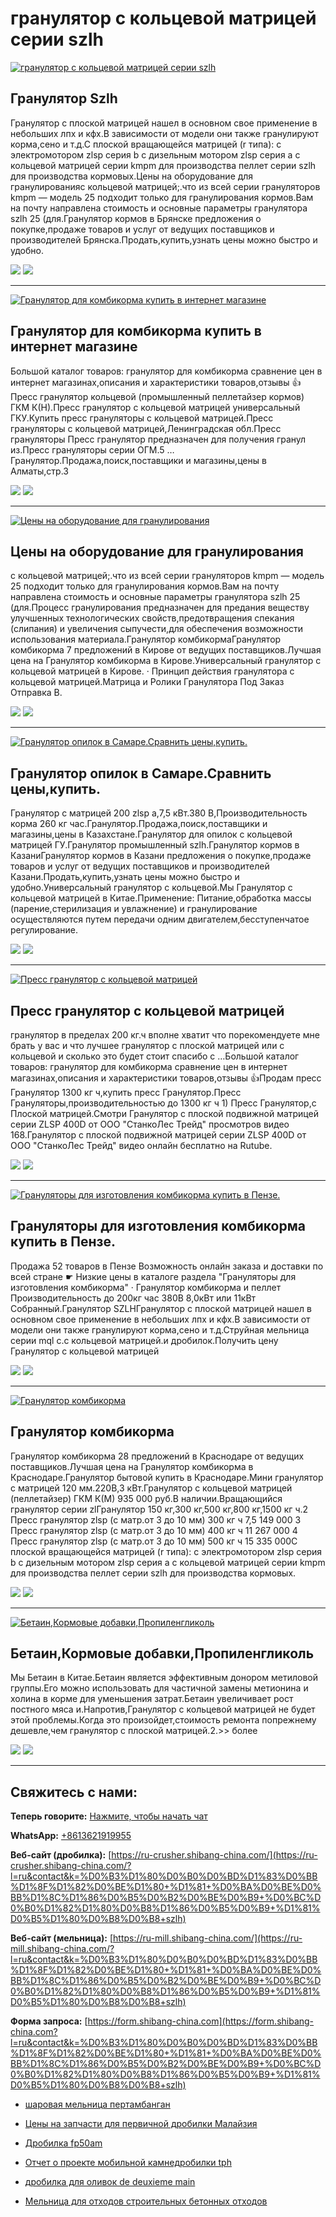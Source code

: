 # гранулятор с кольцевой матрицей серии szlh

<a href="https://swt.shibang-china.com/?l=ru&img&k=%D0%B3%D1%80%D0%B0%D0%BD%D1%83%D0%BB%D1%8F%D1%82%D0%BE%D1%80+%D1%81+%D0%BA%D0%BE%D0%BB%D1%8C%D1%86%D0%B5%D0%B2%D0%BE%D0%B9+%D0%BC%D0%B0%D1%82%D1%80%D0%B8%D1%86%D0%B5%D0%B9+%D1%81%D0%B5%D1%80%D0%B8%D0%B8+szlh" target="_blank">![гранулятор с кольцевой матрицей серии szlh](http://static.shibang-china.com/all-800x300/213.jpg)</a>

## Гранулятор Szlh
Гранулятор с плоской матрицей нашел в основном свое применение в небольших лпх и кфх.В зависимости от модели они также гранулируют корма,сено и т.д.С плоской вращающейся матрицей (r типа): с электромотором zlsp серия b с дизельным мотором zlsp серия a c кольцевой матрицей серии kmpm для производства пеллет серии szlh для производства кормовых.Цены на оборудование для гранулированияc кольцевой матрицей;.что из всей серии грануляторов kmpm — модель 25 подходит только для гранулирования кормов.Вам на почту направлена стоимость и основные параметры гранулятора szlh 25 (для.Гранулятор кормов в Брянске предложения о покупке,продаже товаров и услуг от ведущих поставщиков и производителей Брянска.Продать,купить,узнать цены можно быстро и удобно.


<a href="https://whatsapp.shibangsoft.com/WhatsApp.php" target="_blank" title="WhatsApp">![](http://static.shibang-china.com/icon/whatsapp.png)</a> <a href="https://swt.shibang-china.com/?l=ru&icon&k=%D0%B3%D1%80%D0%B0%D0%BD%D1%83%D0%BB%D1%8F%D1%82%D0%BE%D1%80+%D1%81+%D0%BA%D0%BE%D0%BB%D1%8C%D1%86%D0%B5%D0%B2%D0%BE%D0%B9+%D0%BC%D0%B0%D1%82%D1%80%D0%B8%D1%86%D0%B5%D0%B9+%D1%81%D0%B5%D1%80%D0%B8%D0%B8+szlh" target="_blank">![](http://static.shibang-china.com/icon/chat-ru.png)</a>

---

<a href="https://swt.shibang-china.com/?l=ru&img&k=%D0%B3%D1%80%D0%B0%D0%BD%D1%83%D0%BB%D1%8F%D1%82%D0%BE%D1%80+%D1%81+%D0%BA%D0%BE%D0%BB%D1%8C%D1%86%D0%B5%D0%B2%D0%BE%D0%B9+%D0%BC%D0%B0%D1%82%D1%80%D0%B8%D1%86%D0%B5%D0%B9+%D1%81%D0%B5%D1%80%D0%B8%D0%B8+szlh" target="_blank">![Гранулятор для комбикорма купить в интернет магазине](http://static.shibang-china.com/all-800x300/789.jpg)</a>

## Гранулятор для комбикорма купить в интернет магазине
Большой каталог товаров: гранулятор для комбикорма сравнение цен в интернет магазинах,описания и характеристики товаров,отзывы 👍Пресс гранулятор кольцевой (промышленный пеллетайзер кормов) ГКМ К(Н).Пресс гранулятор с кольцевой матрицей универсальный ГКУ.Купить пресс грануляторы с кольцевой матрицей.Пресс грануляторы с кольцевой матрицей,Ленинградская обл.Пресс грануляторы Пресс гранулятор предназначен для получения гранул из.Пресс грануляторы серии ОГМ.5 …Гранулятор.Продажа,поиск,поставщики и магазины,цены в Алматы,стр.3


<a href="https://whatsapp.shibangsoft.com/WhatsApp.php" target="_blank" title="WhatsApp">![](http://static.shibang-china.com/icon/whatsapp.png)</a> <a href="https://swt.shibang-china.com/?l=ru&icon&k=%D0%B3%D1%80%D0%B0%D0%BD%D1%83%D0%BB%D1%8F%D1%82%D0%BE%D1%80+%D1%81+%D0%BA%D0%BE%D0%BB%D1%8C%D1%86%D0%B5%D0%B2%D0%BE%D0%B9+%D0%BC%D0%B0%D1%82%D1%80%D0%B8%D1%86%D0%B5%D0%B9+%D1%81%D0%B5%D1%80%D0%B8%D0%B8+szlh" target="_blank">![](http://static.shibang-china.com/icon/chat-ru.png)</a>

---

<a href="https://swt.shibang-china.com/?l=ru&img&k=%D0%B3%D1%80%D0%B0%D0%BD%D1%83%D0%BB%D1%8F%D1%82%D0%BE%D1%80+%D1%81+%D0%BA%D0%BE%D0%BB%D1%8C%D1%86%D0%B5%D0%B2%D0%BE%D0%B9+%D0%BC%D0%B0%D1%82%D1%80%D0%B8%D1%86%D0%B5%D0%B9+%D1%81%D0%B5%D1%80%D0%B8%D0%B8+szlh" target="_blank">![Цены на оборудование для гранулирования](http://static.shibang-china.com/all-800x300/342.jpg)</a>

## Цены на оборудование для гранулирования
c кольцевой матрицей;.что из всей серии грануляторов kmpm — модель 25 подходит только для гранулирования кормов.Вам на почту направлена стоимость и основные параметры гранулятора szlh 25 (для.Процесс гранулирования предназначен для предания веществу улучшенных технологических свойств,предотвращения спекания (слипания) и увеличения сыпучести,для обеспечения возможности использования материала.Гранулятор комбикормаГранулятор комбикорма 7 предложений в Кирове от ведущих поставщиков.Лучшая цена на Гранулятор комбикорма в Кирове.Универсальный гранулятор с кольцевой матрицей в Кирове.&nbsp;&#0183;&#32;Принцип действия гранулятора с кольцевой матрицей.Матрица и Ролики Гранулятора Под Заказ Отправка В.


<a href="https://whatsapp.shibangsoft.com/WhatsApp.php" target="_blank" title="WhatsApp">![](http://static.shibang-china.com/icon/whatsapp.png)</a> <a href="https://swt.shibang-china.com/?l=ru&icon&k=%D0%B3%D1%80%D0%B0%D0%BD%D1%83%D0%BB%D1%8F%D1%82%D0%BE%D1%80+%D1%81+%D0%BA%D0%BE%D0%BB%D1%8C%D1%86%D0%B5%D0%B2%D0%BE%D0%B9+%D0%BC%D0%B0%D1%82%D1%80%D0%B8%D1%86%D0%B5%D0%B9+%D1%81%D0%B5%D1%80%D0%B8%D0%B8+szlh" target="_blank">![](http://static.shibang-china.com/icon/chat-ru.png)</a>

---

<a href="https://swt.shibang-china.com/?l=ru&img&k=%D0%B3%D1%80%D0%B0%D0%BD%D1%83%D0%BB%D1%8F%D1%82%D0%BE%D1%80+%D1%81+%D0%BA%D0%BE%D0%BB%D1%8C%D1%86%D0%B5%D0%B2%D0%BE%D0%B9+%D0%BC%D0%B0%D1%82%D1%80%D0%B8%D1%86%D0%B5%D0%B9+%D1%81%D0%B5%D1%80%D0%B8%D0%B8+szlh" target="_blank">![Гранулятор опилок в Самаре.Сравнить цены,купить.](http://static.shibang-china.com/all-800x300/1162.jpg)</a>

## Гранулятор опилок в Самаре.Сравнить цены,купить.
Гранулятор с матрицей 200 zlsp a,7,5 кВт.380 В,Производительность корма 260 кг час.Гранулятор.Продажа,поиск,поставщики и магазины,цены в Казахстане.Гранулятор для опилок с кольцевой матрицей ГУ.Гранулятор промышленный szlh.Гранулятор кормов в КазаниГранулятор кормов в Казани предложения о покупке,продаже товаров и услуг от ведущих поставщиков и производителей Казани.Продать,купить,узнать цены можно быстро и удобно.Универсальный гранулятор с кольцевой.Мы Гранулятор с кольцевой матрицей в Китае.Применение: Питание,обработка массы (парение,стерилизация и увлажнение) и гранулирование осуществляются путем передачи одним двигателем,бесступенчатое регулирование.


<a href="https://whatsapp.shibangsoft.com/WhatsApp.php" target="_blank" title="WhatsApp">![](http://static.shibang-china.com/icon/whatsapp.png)</a> <a href="https://swt.shibang-china.com/?l=ru&icon&k=%D0%B3%D1%80%D0%B0%D0%BD%D1%83%D0%BB%D1%8F%D1%82%D0%BE%D1%80+%D1%81+%D0%BA%D0%BE%D0%BB%D1%8C%D1%86%D0%B5%D0%B2%D0%BE%D0%B9+%D0%BC%D0%B0%D1%82%D1%80%D0%B8%D1%86%D0%B5%D0%B9+%D1%81%D0%B5%D1%80%D0%B8%D0%B8+szlh" target="_blank">![](http://static.shibang-china.com/icon/chat-ru.png)</a>

---

<a href="https://swt.shibang-china.com/?l=ru&img&k=%D0%B3%D1%80%D0%B0%D0%BD%D1%83%D0%BB%D1%8F%D1%82%D0%BE%D1%80+%D1%81+%D0%BA%D0%BE%D0%BB%D1%8C%D1%86%D0%B5%D0%B2%D0%BE%D0%B9+%D0%BC%D0%B0%D1%82%D1%80%D0%B8%D1%86%D0%B5%D0%B9+%D1%81%D0%B5%D1%80%D0%B8%D0%B8+szlh" target="_blank">![Пресс гранулятор с кольцевой матрицей](http://static.shibang-china.com/all-800x300/409.jpg)</a>

## Пресс гранулятор с кольцевой матрицей
гранулятор в пределах 200 кг.ч вполне хватит что порекомендуете мне брать у вас и что лучшее гранулятор с плоской матрицей или с кольцевой и сколько это будет стоит спасибо с …Большой каталог товаров: гранулятор для комбикорма сравнение цен в интернет магазинах,описания и характеристики товаров,отзывы 👍Продам пресс Гранулятор 1300 кг ч,купить пресс Гранулятор.Пресс Грануляторы,производительностью до 1300 кг ч 1) Пресс Гранулятор,с Плоской матрицей.Смотри Гранулятор с плоской подвижной матрицей серии ZLSP 400D от ООО &quot;СтанкоЛес Трейд&quot; просмотров видео 168.Гранулятор с плоской подвижной матрицей серии ZLSP 400D от ООО &quot;СтанкоЛес Трейд&quot; видео онлайн бесплатно на Rutube.


<a href="https://whatsapp.shibangsoft.com/WhatsApp.php" target="_blank" title="WhatsApp">![](http://static.shibang-china.com/icon/whatsapp.png)</a> <a href="https://swt.shibang-china.com/?l=ru&icon&k=%D0%B3%D1%80%D0%B0%D0%BD%D1%83%D0%BB%D1%8F%D1%82%D0%BE%D1%80+%D1%81+%D0%BA%D0%BE%D0%BB%D1%8C%D1%86%D0%B5%D0%B2%D0%BE%D0%B9+%D0%BC%D0%B0%D1%82%D1%80%D0%B8%D1%86%D0%B5%D0%B9+%D1%81%D0%B5%D1%80%D0%B8%D0%B8+szlh" target="_blank">![](http://static.shibang-china.com/icon/chat-ru.png)</a>

---

<a href="https://swt.shibang-china.com/?l=ru&img&k=%D0%B3%D1%80%D0%B0%D0%BD%D1%83%D0%BB%D1%8F%D1%82%D0%BE%D1%80+%D1%81+%D0%BA%D0%BE%D0%BB%D1%8C%D1%86%D0%B5%D0%B2%D0%BE%D0%B9+%D0%BC%D0%B0%D1%82%D1%80%D0%B8%D1%86%D0%B5%D0%B9+%D1%81%D0%B5%D1%80%D0%B8%D0%B8+szlh" target="_blank">![Грануляторы для изготовления комбикорма купить в Пензе.](http://static.shibang-china.com/all-800x300/1396.jpg)</a>

## Грануляторы для изготовления комбикорма купить в Пензе.
Продажа 52 товаров в Пензе Возможность онлайн заказа и доставки по всей стране ☛ Низкие цены в каталоге раздела &quot;Грануляторы для изготовления комбикорма&quot;&nbsp;&#0183;&#32;Гранулятор комбикорма и пеллет Производительность до 200кг час 380В 8,0кВт или 11кВт Собранный.Гранулятор SZLHГранулятор с плоской матрицей нашел в основном свое применение в небольших лпх и кфх.В зависимости от модели они также гранулируют корма,сено и т.д.Струйная мельница серии mql с.с кольцевой матрицей.и дробилок.Получить цену Гранулятор с кольцевой матрицей


<a href="https://whatsapp.shibangsoft.com/WhatsApp.php" target="_blank" title="WhatsApp">![](http://static.shibang-china.com/icon/whatsapp.png)</a> <a href="https://swt.shibang-china.com/?l=ru&icon&k=%D0%B3%D1%80%D0%B0%D0%BD%D1%83%D0%BB%D1%8F%D1%82%D0%BE%D1%80+%D1%81+%D0%BA%D0%BE%D0%BB%D1%8C%D1%86%D0%B5%D0%B2%D0%BE%D0%B9+%D0%BC%D0%B0%D1%82%D1%80%D0%B8%D1%86%D0%B5%D0%B9+%D1%81%D0%B5%D1%80%D0%B8%D0%B8+szlh" target="_blank">![](http://static.shibang-china.com/icon/chat-ru.png)</a>

---

<a href="https://swt.shibang-china.com/?l=ru&img&k=%D0%B3%D1%80%D0%B0%D0%BD%D1%83%D0%BB%D1%8F%D1%82%D0%BE%D1%80+%D1%81+%D0%BA%D0%BE%D0%BB%D1%8C%D1%86%D0%B5%D0%B2%D0%BE%D0%B9+%D0%BC%D0%B0%D1%82%D1%80%D0%B8%D1%86%D0%B5%D0%B9+%D1%81%D0%B5%D1%80%D0%B8%D0%B8+szlh" target="_blank">![Гранулятор комбикорма](http://static.shibang-china.com/all-800x300/1137.jpg)</a>

## Гранулятор комбикорма
Гранулятор комбикорма 28 предложений в Краснодаре от ведущих поставщиков.Лучшая цена на Гранулятор комбикорма в Краснодаре.Гранулятор бытовой купить в Краснодаре.Мини гранулятор с матрицей 120 мм.220В,3 кВт.Гранулятор с кольцевой матрицей (пеллетайзер) ГКМ К(М) 935 000 руб.В наличии.Вращающийся гранулятор серии zlГранулятор 150 кг,300 кг,500 кг,800 кг,1500 кг ч.2 Пресс гранулятор zlsp (с матр.от 3 до 10 мм) 300 кг ч 7,5 149 000 3 Пресс гранулятор zlsp (с матр.от 3 до 10 мм) 400 кг ч 11 267 000 4 Пресс гранулятор zlsp (с матр.от 3 до 10 мм) 500 кг ч 15 335 000С плоской вращающейся матрицей (r типа): с электромотором zlsp серия b с дизельным мотором zlsp серия a c кольцевой матрицей серии kmpm для производства пеллет серии szlh для производства кормовых.


<a href="https://whatsapp.shibangsoft.com/WhatsApp.php" target="_blank" title="WhatsApp">![](http://static.shibang-china.com/icon/whatsapp.png)</a> <a href="https://swt.shibang-china.com/?l=ru&icon&k=%D0%B3%D1%80%D0%B0%D0%BD%D1%83%D0%BB%D1%8F%D1%82%D0%BE%D1%80+%D1%81+%D0%BA%D0%BE%D0%BB%D1%8C%D1%86%D0%B5%D0%B2%D0%BE%D0%B9+%D0%BC%D0%B0%D1%82%D1%80%D0%B8%D1%86%D0%B5%D0%B9+%D1%81%D0%B5%D1%80%D0%B8%D0%B8+szlh" target="_blank">![](http://static.shibang-china.com/icon/chat-ru.png)</a>

---

<a href="https://swt.shibang-china.com/?l=ru&img&k=%D0%B3%D1%80%D0%B0%D0%BD%D1%83%D0%BB%D1%8F%D1%82%D0%BE%D1%80+%D1%81+%D0%BA%D0%BE%D0%BB%D1%8C%D1%86%D0%B5%D0%B2%D0%BE%D0%B9+%D0%BC%D0%B0%D1%82%D1%80%D0%B8%D1%86%D0%B5%D0%B9+%D1%81%D0%B5%D1%80%D0%B8%D0%B8+szlh" target="_blank">![Бетаин,Кормовые добавки,Пропиленгликоль](http://static.shibang-china.com/all-800x300/1267.jpg)</a>

## Бетаин,Кормовые добавки,Пропиленгликоль
Мы Бетаин в Китае.Бетаин является эффективным донором метиловой группы.Его можно использовать для частичной замены метионина и холина в корме для уменьшения затрат.Бетаин увеличивает рост постного мяса и.Напротив,Гранулятор с кольцевой матрицей не будет этой проблемы.Когда это произойдет,стоимость ремонта попрежнему дешевле,чем гранулятор с плоской матрицей.2.&gt;&gt; более

<a href="https://whatsapp.shibangsoft.com/WhatsApp.php" target="_blank" title="WhatsApp">![](http://static.shibang-china.com/icon/whatsapp.png)</a> <a href="https://swt.shibang-china.com/?l=ru&icon&k=%D0%B3%D1%80%D0%B0%D0%BD%D1%83%D0%BB%D1%8F%D1%82%D0%BE%D1%80+%D1%81+%D0%BA%D0%BE%D0%BB%D1%8C%D1%86%D0%B5%D0%B2%D0%BE%D0%B9+%D0%BC%D0%B0%D1%82%D1%80%D0%B8%D1%86%D0%B5%D0%B9+%D1%81%D0%B5%D1%80%D0%B8%D0%B8+szlh" target="_blank">![](http://static.shibang-china.com/icon/chat-ru.png)</a>

---
## Свяжитесь с нами:

**Теперь говорите:** [Нажмите, чтобы начать чат](https://swt.shibang-china.com?l=ru&contact&k=%D0%B3%D1%80%D0%B0%D0%BD%D1%83%D0%BB%D1%8F%D1%82%D0%BE%D1%80+%D1%81+%D0%BA%D0%BE%D0%BB%D1%8C%D1%86%D0%B5%D0%B2%D0%BE%D0%B9+%D0%BC%D0%B0%D1%82%D1%80%D0%B8%D1%86%D0%B5%D0%B9+%D1%81%D0%B5%D1%80%D0%B8%D0%B8+szlh)

**WhatsApp:**  [+8613621919955](https://whatsapp.shibangsoft.com/WhatsApp.php)

**Веб-сайт (дробилка):** [https://ru-crusher.shibang-china.com/](https://ru-crusher.shibang-china.com/?l=ru&contact&k=%D0%B3%D1%80%D0%B0%D0%BD%D1%83%D0%BB%D1%8F%D1%82%D0%BE%D1%80+%D1%81+%D0%BA%D0%BE%D0%BB%D1%8C%D1%86%D0%B5%D0%B2%D0%BE%D0%B9+%D0%BC%D0%B0%D1%82%D1%80%D0%B8%D1%86%D0%B5%D0%B9+%D1%81%D0%B5%D1%80%D0%B8%D0%B8+szlh)

**Веб-сайт (мельница):** [https://ru-mill.shibang-china.com/](https://ru-mill.shibang-china.com/?l=ru&contact&k=%D0%B3%D1%80%D0%B0%D0%BD%D1%83%D0%BB%D1%8F%D1%82%D0%BE%D1%80+%D1%81+%D0%BA%D0%BE%D0%BB%D1%8C%D1%86%D0%B5%D0%B2%D0%BE%D0%B9+%D0%BC%D0%B0%D1%82%D1%80%D0%B8%D1%86%D0%B5%D0%B9+%D1%81%D0%B5%D1%80%D0%B8%D0%B8+szlh)

**Форма запроса:** [https://form.shibang-china.com](https://form.shibang-china.com?l=ru&contact&k=%D0%B3%D1%80%D0%B0%D0%BD%D1%83%D0%BB%D1%8F%D1%82%D0%BE%D1%80+%D1%81+%D0%BA%D0%BE%D0%BB%D1%8C%D1%86%D0%B5%D0%B2%D0%BE%D0%B9+%D0%BC%D0%B0%D1%82%D1%80%D0%B8%D1%86%D0%B5%D0%B9+%D1%81%D0%B5%D1%80%D0%B8%D0%B8+szlh)

* [шаровая мельница пертамбанган](../135/%D1%88%D0%B0%D1%80%D0%BE%D0%B2%D0%B0%D1%8F%20%D0%BC%D0%B5%D0%BB%D1%8C%D0%BD%D0%B8%D1%86%D0%B0%20%D0%BF%D0%B5%D1%80%D1%82%D0%B0%D0%BC%D0%B1%D0%B0%D0%BD%D0%B3%D0%B0%D0%BD.md)

* [Цены на запчасти для первичной дробилки Малайзия](../135/%D0%A6%D0%B5%D0%BD%D1%8B%20%D0%BD%D0%B0%20%D0%B7%D0%B0%D0%BF%D1%87%D0%B0%D1%81%D1%82%D0%B8%20%D0%B4%D0%BB%D1%8F%20%D0%BF%D0%B5%D1%80%D0%B2%D0%B8%D1%87%D0%BD%D0%BE%D0%B9%20%D0%B4%D1%80%D0%BE%D0%B1%D0%B8%D0%BB%D0%BA%D0%B8%20%D0%9C%D0%B0%D0%BB%D0%B0%D0%B9%D0%B7%D0%B8%D1%8F.md)

* [Дробилка fp50am](../133/%D0%94%D1%80%D0%BE%D0%B1%D0%B8%D0%BB%D0%BA%D0%B0%20fp50am.md)

* [Отчет о проекте мобильной камнедробилки tph](../135/%D0%9E%D1%82%D1%87%D0%B5%D1%82%20%D0%BE%20%D0%BF%D1%80%D0%BE%D0%B5%D0%BA%D1%82%D0%B5%20%D0%BC%D0%BE%D0%B1%D0%B8%D0%BB%D1%8C%D0%BD%D0%BE%D0%B9%20%D0%BA%D0%B0%D0%BC%D0%BD%D0%B5%D0%B4%D1%80%D0%BE%D0%B1%D0%B8%D0%BB%D0%BA%D0%B8%20tph.md)

* [дробилка для оливок de deuxieme main](../131/%D0%B4%D1%80%D0%BE%D0%B1%D0%B8%D0%BB%D0%BA%D0%B0%20%D0%B4%D0%BB%D1%8F%20%D0%BE%D0%BB%D0%B8%D0%B2%D0%BE%D0%BA%20de%20deuxieme%20main.md)

* [Мельница для отходов строительных бетонных отходов](../132/%D0%9C%D0%B5%D0%BB%D1%8C%D0%BD%D0%B8%D1%86%D0%B0%20%D0%B4%D0%BB%D1%8F%20%D0%BE%D1%82%D1%85%D0%BE%D0%B4%D0%BE%D0%B2%20%D1%81%D1%82%D1%80%D0%BE%D0%B8%D1%82%D0%B5%D0%BB%D1%8C%D0%BD%D1%8B%D1%85%20%D0%B1%D0%B5%D1%82%D0%BE%D0%BD%D0%BD%D1%8B%D1%85%20%D0%BE%D1%82%D1%85%D0%BE%D0%B4%D0%BE%D0%B2.md)